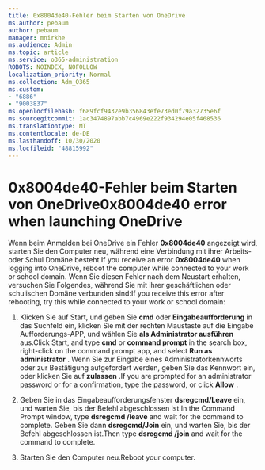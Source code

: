 ```yaml
---
title: 0x8004de40-Fehler beim Starten von OneDrive
ms.author: pebaum
author: pebaum
manager: mnirkhe
ms.audience: Admin
ms.topic: article
ms.service: o365-administration
ROBOTS: NOINDEX, NOFOLLOW
localization_priority: Normal
ms.collection: Adm_O365
ms.custom:
- "6886"
- "9003837"
ms.openlocfilehash: f689fcf9432e9b356843efe73ed0f79a32735e6f
ms.sourcegitcommit: 1ac3474897abb7c4969e222f934294e05f468536
ms.translationtype: MT
ms.contentlocale: de-DE
ms.lasthandoff: 10/30/2020
ms.locfileid: "48815992"
---
```

# <a name="0x8004de40-error-when-launching-onedrive"></a><span data-ttu-id="a3b22-102">0x8004de40-Fehler beim Starten von OneDrive</span><span class="sxs-lookup"><span data-stu-id="a3b22-102">0x8004de40 error when launching OneDrive</span></span>

<span data-ttu-id="a3b22-103">Wenn beim Anmelden bei OneDrive ein Fehler **0x8004de40** angezeigt wird, starten Sie den Computer neu, während eine Verbindung mit ihrer Arbeits-oder Schul Domäne besteht.</span><span class="sxs-lookup"><span data-stu-id="a3b22-103">If you receive an error **0x8004de40** when  logging into OneDrive, reboot the computer while connected to your work or school domain.</span></span> <span data-ttu-id="a3b22-104">Wenn Sie diesen Fehler nach dem Neustart erhalten, versuchen Sie Folgendes, während Sie mit ihrer geschäftlichen oder schulischen Domäne verbunden sind:</span><span class="sxs-lookup"><span data-stu-id="a3b22-104">If you receive this error after rebooting, try this while connected to your work or school domain:</span></span>

1. <span data-ttu-id="a3b22-105">Klicken Sie auf Start, und geben Sie **cmd** oder **Eingabeaufforderung**  in das Suchfeld ein, klicken Sie mit der rechten Maustaste auf die Eingabe Aufforderungs-APP, und wählen Sie  **als Administrator ausführen** aus.</span><span class="sxs-lookup"><span data-stu-id="a3b22-105">Click Start, and type **cmd** or **command prompt**  in the search  box, right-click on the command prompt app, and select  **Run as administrator** .</span></span> <span data-ttu-id="a3b22-106">Wenn Sie zur Eingabe eines Administratorkennworts oder zur Bestätigung aufgefordert werden, geben Sie das Kennwort ein, oder klicken Sie auf **zulassen** .</span><span class="sxs-lookup"><span data-stu-id="a3b22-106">If you are prompted for an administrator password or for a confirmation, type the password, or click **Allow** .</span></span>  

2. <span data-ttu-id="a3b22-107">Geben Sie in das Eingabeaufforderungsfenster **dsregcmd/Leave**  ein, und warten Sie, bis der Befehl abgeschlossen ist.</span><span class="sxs-lookup"><span data-stu-id="a3b22-107">In the Command Prompt window, type **dsregcmd /leave**  and wait for the command to complete.</span></span> <span data-ttu-id="a3b22-108">Geben Sie dann **dsregcmd/Join** ein, und warten Sie, bis der Befehl abgeschlossen ist.</span><span class="sxs-lookup"><span data-stu-id="a3b22-108">Then type **dsregcmd /join** and wait for the command to complete.</span></span>
3. <span data-ttu-id="a3b22-109">Starten Sie den Computer neu.</span><span class="sxs-lookup"><span data-stu-id="a3b22-109">Reboot your computer.</span></span>
